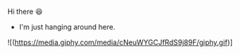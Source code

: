 Hi there :laughing:	
- I'm just hanging around here.

![(https://media.giphy.com/media/cNeuWYGCJfRdS9j89F/giphy.gif)]
